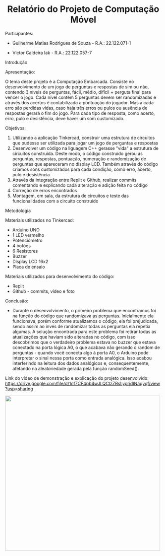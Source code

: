 <h1 align="center"> Relatório do Projeto de Computação Móvel </h1
                                                               
Participantes:

- Guilherme Matias Rodrigues de Souza - R.A.: 22.122.071-1

- Victor Caldeira Iak - R.A.: 22.122.057-7

Introdução

Apresentação:

O tema deste projeto é a Computação Embarcada. Consiste no desenvolvimento de um jogo de perguntas e respostas de sim ou não, contendo 3 níveis de perguntas, fácil, médio, difícil + perguta final para vencer o jogo. 
Cada nível contém 5 perguntas devem ser randomizadas e através dos acertos é contabilizada a pontuação do jogador. Mas a cada erro são perdidas vidas, caso haja três erros ou pulos ou ausência de respostas gerará o fim do jogo.
Para cada tipo de resposta, como acerto, erro, pulo e desistência, deve haver um som customizado. 

Objetivos:
1) Utilizando a aplicação Tinkercad, construir uma estrutura de circuitos que pudesse ser utilizada para jogar um jogo de perguntas e respostas
2) Desenvolver um código na liguagem C++ gerasse "vida" a estrutura de circuitos construída. Deste modo, o código construído gerou as perguntas, respostas, pontuação, numeração e randomização de perguntas que apareceram no display LCD. Também através do código criamos sons customizados para cada condição, como erro, acerto, pulo e desistência
3) Através da integração entre Replit e Github, realizar commits comentando e explicando cada alteração e adição feita no código 
4) Correção de erros encontrados
5) Montagem, em sala, da estrutura de circuitos e teste das funcionalidades com a circuito construído

Metodologia

Materiais utilizados no Tinkercad:
- Arduino UNO
- 1 LED vermelho
- Potenciômetro
- 4 botões 
- 6 Resistores
- Buzzer
- Display LCD 16x2
- Placa de ensaio
  
Materiais utilizados para desenvolvimento do código:
- Replit
- Github - commits, vídeo e foto

Conclusão:
- Durante o desenvolvimento, o primeiro problema que encontramos foi na função do código que randomizava as perguntas. Inicialmente ela funcionava, porém conforme atualizamos o código, ela foi prejudicada, sendo assim ao invés de randomizar todas as perguntas ela repetia algumas. A solução encontrada para este problema foi retirar todas as atualizações que haviam sido alteradas no código, com isso descobrimos que o verdadeiro problema estava no buzzer que estava conectado na porta lógica A0, o que acabava não gerando o random de perguntas - quando você conecta algo à porta A0, o Arduino pode interpretar o sinal nessa porta como entrada analógica. Isso acabou interferindo na leitura dos dados analógicos e, consequentemente, afetando na aleatoriedade gerada pela função randomSeed().

Link do vídeo de demonstração e explicação do projeto desenvolvido: https://drive.google.com/file/d/1nf7CF4pb4wJLQCIzZBsLyprjdINaqyqf/view?usp=sharing


<image src = "3_CM.jfif" height="500">
